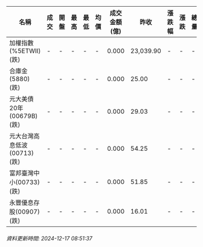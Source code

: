 | 名稱 | 成交 | 開盤 | 最高 | 最低 | 均價 | 成交金額(億) | 昨收 | 漲跌幅 | 漲跌 | 總量 | 昨量 | 振幅 |
| -------- | -------- | -------- | -------- |-------- | -------- | -------- |-------- |-------- |-------- | -------- | -------- |-------- |
|加權指數(%5ETWII) (跌)|-|-|-|-|-|0.000|23,039.90|-|-|-|-|0.00%|
|合庫金(5880) (跌)|-|-|-|-|-|0.000|25.00|-|-|-|-|0.00%|
|元大美債20年(00679B) (跌)|-|-|-|-|-|0.000|29.03|-|-|-|-|0.00%|
|元大台灣高息低波(00713) (跌)|-|-|-|-|-|0.000|54.25|-|-|-|-|0.00%|
|富邦臺灣中小(00733) (跌)|-|-|-|-|-|0.000|51.85|-|-|-|-|0.00%|
|永豐優息存股(00907) (跌)|-|-|-|-|-|0.000|16.01|-|-|-|-|0.00%|
###### 資料更新時間: 2024-12-17 08:51:37